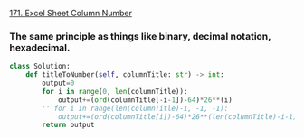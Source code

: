 [171. Excel Sheet Column Number](https://leetcode.com/problems/excel-sheet-column-number/submissions/)
### The same principle as things like binary, decimal notation, hexadecimal.
~~~python
class Solution:
    def titleToNumber(self, columnTitle: str) -> int:
        output=0
        for i in range(0, len(columnTitle)):
            output+=(ord(columnTitle[-i-1])-64)*26**(i)
        '''for i in range(len(columnTitle)-1, -1, -1):
            output+=(ord(columnTitle[i])-64)*26**(len(columnTitle)-i-1)'''
        return output
~~~
